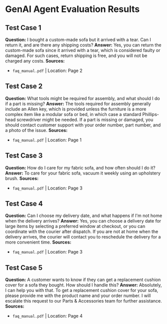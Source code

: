 # GenAI Agent Evaluation Results

## Test Case 1

**Question:** I bought a custom-made sofa but it arrived with a tear. Can I return it, and are there any shipping costs?
**Answer:** Yes, you can return the custom-made sofa since it arrived with a tear, which is considered faulty or damaged. For such cases, return shipping is free, and you will not be charged any costs.
**Sources:**
- `faq_manual.pdf` | Location: Page 2

## Test Case 2

**Question:** What tools might be required for assembly, and what should I do if a part is missing?
**Answer:** The tools required for assembly generally include an Allen key, which is provided unless the furniture is a more complex item like a modular sofa or bed, in which case a standard Phillips-head screwdriver might be needed. If a part is missing or damaged, you should contact customer support with your order number, part number, and a photo of the issue.
**Sources:**
- `faq_manual.pdf` | Location: Page 1

## Test Case 3

**Question:** How do I care for my fabric sofa, and how often should I do it?
**Answer:** To care for your fabric sofa, vacuum it weekly using an upholstery brush.
**Sources:**
- `faq_manual.pdf` | Location: Page 3

## Test Case 4

**Question:** Can I choose my delivery date, and what happens if I'm not home when the delivery arrives?
**Answer:** Yes, you can choose a delivery date for large items by selecting a preferred window at checkout, or you can coordinate with the courier after dispatch. If you are not at home when the delivery arrives, the courier will contact you to reschedule the delivery for a more convenient time.
**Sources:**
- `faq_manual.pdf` | Location: Page 3

## Test Case 5

**Question:** A customer wants to know if they can get a replacement cushion cover for a sofa they bought. How should I handle this?
**Answer:** Absolutely, I can help you with that. To get a replacement cushion cover for your sofa, please provide me with the product name and your order number. I will escalate this request to our Parts & Accessories team for further assistance.
**Sources:**
- `faq_manual.pdf` | Location: Page 4